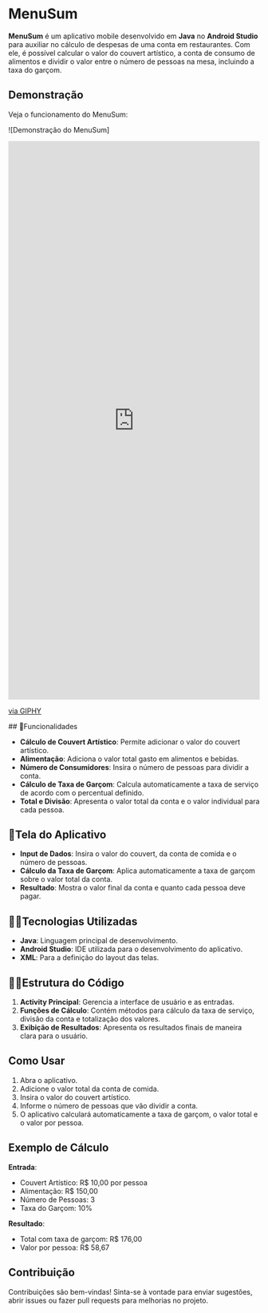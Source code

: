 # MenuSum

**MenuSum** é um aplicativo mobile desenvolvido em **Java** no **Android Studio** para auxiliar no cálculo de despesas de uma conta em restaurantes. Com ele, é possível calcular o valor do couvert artístico, a conta de consumo de alimentos e dividir o valor entre o número de pessoas na mesa, incluindo a taxa do garçom.
## Demonstração

Veja o funcionamento do MenuSum:

![Demonstração do MenuSum]
<div style="width:100%;height:0;padding-bottom:222%;position:relative;"><iframe src="https://giphy.com/embed/pu8SF5aTBrUTQdxItd" width="100%" height="100%" style="position:absolute" frameBorder="0" class="giphy-embed" allowFullScreen></iframe></div><p><a href="https://giphy.com/gifs/pu8SF5aTBrUTQdxItd">via GIPHY</a></p>
## 🚨Funcionalidades

- **Cálculo de Couvert Artístico**: Permite adicionar o valor do couvert artístico.
- **Alimentação**: Adiciona o valor total gasto em alimentos e bebidas.
- **Número de Consumidores**: Insira o número de pessoas para dividir a conta.
- **Cálculo de Taxa de Garçom**: Calcula automaticamente a taxa de serviço de acordo com o percentual definido.
- **Total e Divisão**: Apresenta o valor total da conta e o valor individual para cada pessoa.

## 📱Tela do Aplicativo

- **Input de Dados**: Insira o valor do couvert, da conta de comida e o número de pessoas.
- **Cálculo da Taxa de Garçom**: Aplica automaticamente a taxa de garçom sobre o valor total da conta.
- **Resultado**: Mostra o valor final da conta e quanto cada pessoa deve pagar.

## 👨‍💻Tecnologias Utilizadas

- **Java**: Linguagem principal de desenvolvimento.
- **Android Studio**: IDE utilizada para o desenvolvimento do aplicativo.
- **XML**: Para a definição do layout das telas.

## 👨‍💻Estrutura do Código

1. **Activity Principal**: Gerencia a interface de usuário e as entradas.
2. **Funções de Cálculo**: Contém métodos para cálculo da taxa de serviço, divisão da conta e totalização dos valores.
3. **Exibição de Resultados**: Apresenta os resultados finais de maneira clara para o usuário.

## Como Usar

1. Abra o aplicativo.
2. Adicione o valor total da conta de comida.
3. Insira o valor do couvert artístico.
4. Informe o número de pessoas que vão dividir a conta.
5. O aplicativo calculará automaticamente a taxa de garçom, o valor total e o valor por pessoa.

## Exemplo de Cálculo

**Entrada**:

- Couvert Artístico: R$ 10,00 por pessoa
- Alimentação: R$ 150,00
- Número de Pessoas: 3
- Taxa do Garçom: 10%

**Resultado**:

- Total com taxa de garçom: R$ 176,00
- Valor por pessoa: R$ 58,67

## Contribuição

Contribuições são bem-vindas! Sinta-se à vontade para enviar sugestões, abrir issues ou fazer pull requests para melhorias no projeto.
